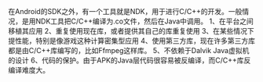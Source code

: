 在Android的SDK之外，有一个工具就是NDK，用于进行C/C++的开发。一般情况，是用NDK工具把C/C++编译为.co文件，然后在Java中调用。
1、在平台之间移植其应用
2、重复使用现在库，或者提供其自己的库重复使用
3、在某些情况下提性能，特别是像游戏这种计算密集型应用
4、使用第三方库，现在许多第三方库都是由C/C++库编写的，比如Ffmpeg这样库。
5、不依赖于Dalvik Java虚拟机的设计
6、代码的保护。由于APK的Java层代码很容易被反编译，而C/C++库反编译难度大。

 